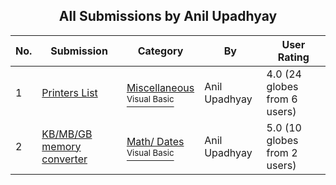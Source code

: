 ﻿<div align="center">

## All Submissions by Anil Upadhyay

</div>

No.  | Submission | Category | By   | User Rating
---- | ---------- | -------- | ---- | -----------
1 | [Printers List<br />](https://github.com/Planet-Source-Code/anil-upadhyay-printers-list__1-34742) | [Miscellaneous<br /><sup>Visual Basic</sup>](../ByCategory/miscellaneous__1-1.md) | Anil Upadhyay | 4.0 (24 globes from 6 users)
2 | [KB/MB/GB memory converter<br />](https://github.com/Planet-Source-Code/anil-upadhyay-kb-mb-gb-memory-converter__1-33414) | [Math/ Dates<br /><sup>Visual Basic</sup>](../ByCategory/math-dates__1-37.md) | Anil Upadhyay | 5.0 (10 globes from 2 users)
